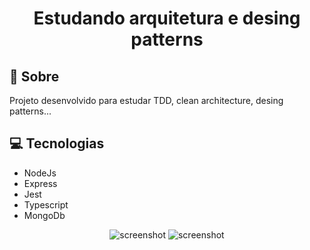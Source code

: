 <h1 align="center">
  Estudando arquitetura e desing patterns
</h1>

## :rocket: Sobre

 Projeto desenvolvido para estudar TDD, clean architecture, desing patterns...

## :computer: Tecnologias
- NodeJs
- Express
- Jest
- Typescript
- MongoDb

<p align="center">
  <img src=".github/img2.png" alt="screenshot" >
  <img src=".github/img.png" alt="screenshot" >
</p> 
  


